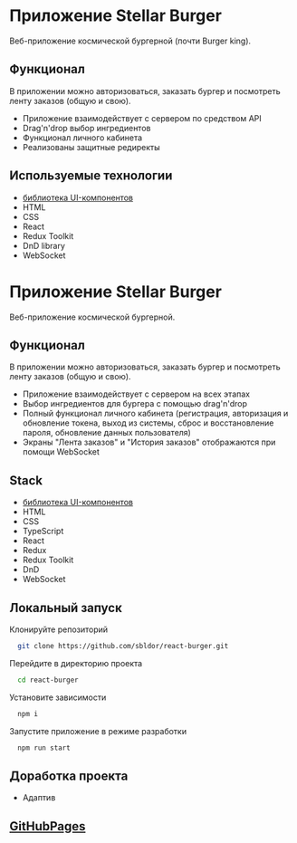 

# Приложение Stellar Burger
Веб-приложение космической бургерной (почти Burger king).

## Функционал

В приложении можно авторизоваться, заказать бургер и посмотреть ленту заказов (общую и свою).

- Приложение взаимодействует с сервером по средством API
- Drag'n'drop выбор ингредиентов
- Функционал личного кабинета
- Реализованы защитные редиректы

## Используемые технологии
* [библиотека UI-компонентов](https://yandex-praktikum.github.io/react-developer-burger-ui-components/)
* HTML
* CSS
* React
* Redux Toolkit 
* DnD library
* WebSocket
# Приложение Stellar Burger
Веб-приложение космической бургерной.
## Функционал

В приложении можно авторизоваться, заказать бургер и посмотреть ленту заказов (общую и свою).

- Приложение взаимодействует с сервером на всех этапах
- Выбор ингредиентов для бургера с помощью drag'n'drop
- Полный функционал личного кабинета (регистрация, авторизация и обновление токена, выход из системы, сброс и восстановление пароля, обновление данных пользователя)
- Экраны "Лента заказов" и "История заказов" отображаются при помощи WebSocket

## Stack
* [библиотека UI-компонентов](https://yandex-praktikum.github.io/react-developer-burger-ui-components/)
* HTML
* CSS
* TypeScript
* React
* Redux
* Redux Toolkit 
* DnD
* WebSocket

## Локальный запуск

Клонируйте репозиторий
```bash
  git clone https://github.com/sbldor/react-burger.git
```

Перейдите в директорию проекта
```bash
  cd react-burger
```

Установите зависимости
```bash
  npm i
```

Запустите приложение в режиме разработки
```bash
  npm run start
```

## Доработка проекта
* Адаптив


## [GitHubPages](https://sbldor.github.io/react-burger/)



